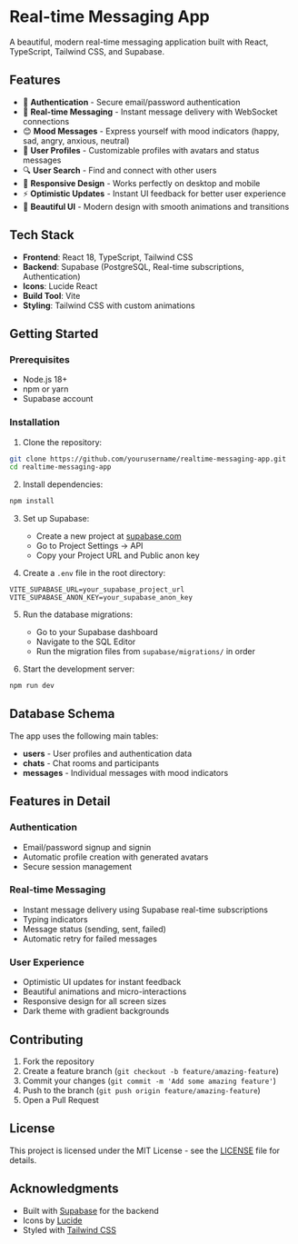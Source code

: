 # Real-time Messaging App

A beautiful, modern real-time messaging application built with React, TypeScript, Tailwind CSS, and Supabase.

## Features

- 🔐 **Authentication** - Secure email/password authentication
- 💬 **Real-time Messaging** - Instant message delivery with WebSocket connections
- 😊 **Mood Messages** - Express yourself with mood indicators (happy, sad, angry, anxious, neutral)
- 👤 **User Profiles** - Customizable profiles with avatars and status messages
- 🔍 **User Search** - Find and connect with other users
- 📱 **Responsive Design** - Works perfectly on desktop and mobile
- ⚡ **Optimistic Updates** - Instant UI feedback for better user experience
- 🎨 **Beautiful UI** - Modern design with smooth animations and transitions

## Tech Stack

- **Frontend**: React 18, TypeScript, Tailwind CSS
- **Backend**: Supabase (PostgreSQL, Real-time subscriptions, Authentication)
- **Icons**: Lucide React
- **Build Tool**: Vite
- **Styling**: Tailwind CSS with custom animations

## Getting Started

### Prerequisites

- Node.js 18+ 
- npm or yarn
- Supabase account

### Installation

1. Clone the repository:
```bash
git clone https://github.com/yourusername/realtime-messaging-app.git
cd realtime-messaging-app
```

2. Install dependencies:
```bash
npm install
```

3. Set up Supabase:
   - Create a new project at [supabase.com](https://supabase.com)
   - Go to Project Settings → API
   - Copy your Project URL and Public anon key

4. Create a `.env` file in the root directory:
```env
VITE_SUPABASE_URL=your_supabase_project_url
VITE_SUPABASE_ANON_KEY=your_supabase_anon_key
```

5. Run the database migrations:
   - Go to your Supabase dashboard
   - Navigate to the SQL Editor
   - Run the migration files from `supabase/migrations/` in order

6. Start the development server:
```bash
npm run dev
```

## Database Schema

The app uses the following main tables:

- **users** - User profiles and authentication data
- **chats** - Chat rooms and participants
- **messages** - Individual messages with mood indicators

## Features in Detail

### Authentication
- Email/password signup and signin
- Automatic profile creation with generated avatars
- Secure session management

### Real-time Messaging
- Instant message delivery using Supabase real-time subscriptions
- Typing indicators
- Message status (sending, sent, failed)
- Automatic retry for failed messages

### User Experience
- Optimistic UI updates for instant feedback
- Beautiful animations and micro-interactions
- Responsive design for all screen sizes
- Dark theme with gradient backgrounds

## Contributing

1. Fork the repository
2. Create a feature branch (`git checkout -b feature/amazing-feature`)
3. Commit your changes (`git commit -m 'Add some amazing feature'`)
4. Push to the branch (`git push origin feature/amazing-feature`)
5. Open a Pull Request

## License

This project is licensed under the MIT License - see the [LICENSE](LICENSE) file for details.

## Acknowledgments

- Built with [Supabase](https://supabase.com) for the backend
- Icons by [Lucide](https://lucide.dev)
- Styled with [Tailwind CSS](https://tailwindcss.com)